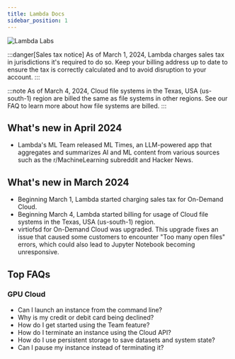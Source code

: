 ```yaml
---
title: Lambda Docs
sidebar_position: 1
---
```


![Lambda Labs](/img/homepage-image.png)

:::danger[Sales tax notice]
As of March 1, 2024, Lambda charges sales tax in jurisdictions it's
required to do so. Keep your billing address up to date to ensure the tax
is correctly calculated and to avoid disruption to your account.
:::

:::note
As of March 4, 2024, Cloud file systems in the Texas, USA (us-south-1) region 
are billed the same as file systems in other regions. See our FAQ to learn more 
about how file systems are billed.
:::

## What's new in April 2024

- Lambda's ML Team released ML Times, an LLM-powered app that aggregates and
  summarizes AI and ML content from various sources such as the
  r/MachineLearning subreddit and Hacker News.

## What's new in March 2024

- Beginning March 1, Lambda started charging sales tax for On-Demand Cloud.
- Beginning March 4, Lambda started billing for usage of Cloud file systems in
  the Texas, USA (us-south-1) region.
- virtiofsd for On-Demand Cloud was upgraded. This upgrade fixes an issue that
  caused some customers to encounter "Too many open files" errors, which could
  also lead to Jupyter Notebook becoming unresponsive.

## Top FAQs

### GPU Cloud

- Can I launch an instance from the command line?
- Why is my credit or debit card being declined?
- How do I get started using the Team feature?
- How do I terminate an instance using the Cloud API?
- How do I use persistent storage to save datasets and system state?
- Can I pause my instance instead of terminating it?


